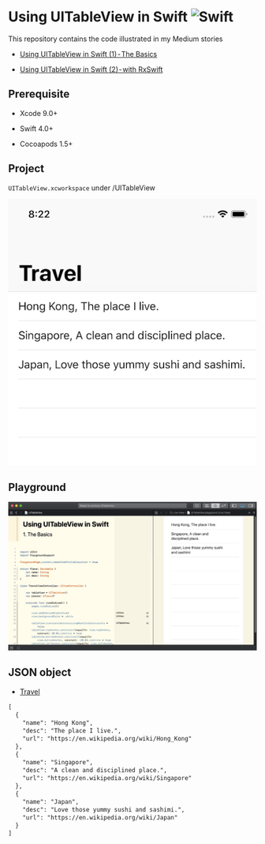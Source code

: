 # Using UITableView in Swift ![Swift](http://img.shields.io/badge/swift-4.0-brightgreen.svg)

This repository contains the code illustrated in my Medium stories

- [Using UITableView in Swift (1) - The Basics](https://medium.com/p/bdc0048c2a94)

- [Using UITableView in Swift (2) - with RxSwift](https://medium.com/p/3e6dac456b92)

## Prerequisite 

- Xcode 9.0+

- Swift 4.0+

- Cocoapods 1.5+

## Project

`UITableView.xcworkspace` under /UITableView

![Screenshot](https://github.com/calvinwkl/swift-uitableview/blob/master/screenshot_2.png)


## Playground

![Screenshot](https://github.com/calvinwkl/swift-uitableview/blob/master/screenshot.png)

## JSON object

- [Travel](https://api.myjson.com/bins/16w6h0)

```
[
  {
    "name": "Hong Kong",
    "desc": "The place I live.",
    "url": "https://en.wikipedia.org/wiki/Hong_Kong"
  },
  {
    "name": "Singapore",
    "desc": "A clean and disciplined place.",
    "url": "https://en.wikipedia.org/wiki/Singapore"
  },
  {
    "name": "Japan",
    "desc": "Love those yummy sushi and sashimi.",
    "url": "https://en.wikipedia.org/wiki/Japan"
  }
]
```

